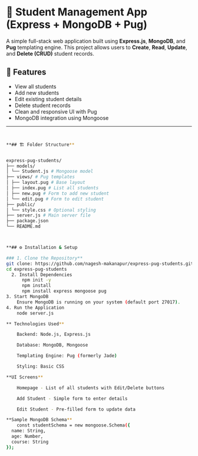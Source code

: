 # 📘 Student Management App (Express + MongoDB + Pug)

A simple full-stack web application built using **Express.js**, **MongoDB**, and **Pug** templating engine. This project allows users to **Create**, **Read**, **Update**, and **Delete (CRUD)** student records.

## 🚀 Features

- View all students
- Add new students
- Edit existing student details
- Delete student records
- Clean and responsive UI with Pug
- MongoDB integration using Mongoose

---

```bash


**## 🏗️ Folder Structure**


express-pug-students/
├── models/
│ └── Student.js # Mongoose model
├── views/ # Pug templates
│ ├── layout.pug # Base layout
│ ├── index.pug # List all students
│ ├── new.pug # Form to add new student
│ └── edit.pug # Form to edit student
├── public/
│ └── style.css # Optional styling
├── server.js # Main server file
├── package.json
└── README.md



**## ⚙️ Installation & Setup

### 1. Clone the Repository**
git clone: https://github.com/nagesh-makanapur/express-pug-students.git
cd express-pug-students
  2. Install Dependencies
      npm init -y
      npm install
      npm install express mongoose pug
3. Start MongoDB
    Ensure MongoDB is running on your system (default port 27017).
4. Run the Application
    node server.js

** Technologies Used**

    Backend: Node.js, Express.js

    Database: MongoDB, Mongoose

    Templating Engine: Pug (formerly Jade)

    Styling: Basic CSS

**UI Screens**

    Homepage - List of all students with Edit/Delete buttons

    Add Student - Simple form to enter details

    Edit Student - Pre-filled form to update data

**Sample MongoDB Schema**
    const studentSchema = new mongoose.Schema({
  name: String,
  age: Number,
  course: String
});




